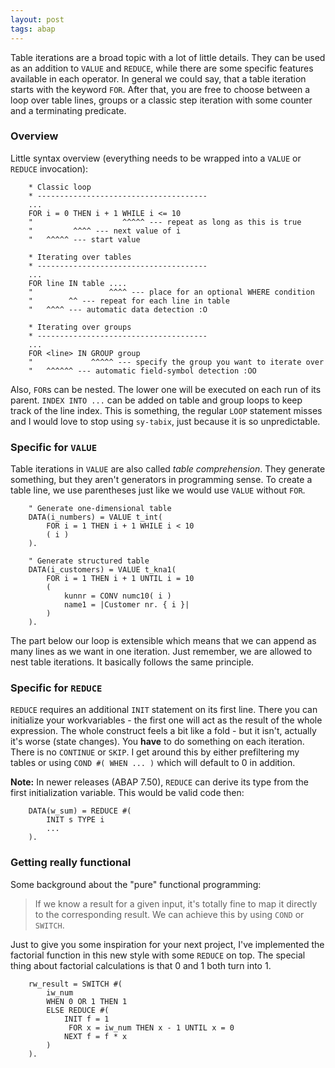 ```yaml
---
layout: post
tags: abap
---
```


Table iterations are a broad topic with a lot of little details. They can be used as an addition to `VALUE` and `REDUCE`, while there are some specific features available in each operator. In general we could say, that a table iteration starts with the keyword `FOR`. After that, you are free to choose between a loop over table lines, groups or a classic step iteration with some counter and a terminating predicate.

### Overview

Little syntax overview (everything needs to be wrapped into a `VALUE` or `REDUCE` invocation):
    
``` abap
    * Classic loop
    * --------------------------------------
    ...
    FOR i = 0 THEN i + 1 WHILE i <= 10
    "                    ^^^^^ --- repeat as long as this is true
    "         ^^^^ --- next value of i  
    "   ^^^^^ --- start value

    * Iterating over tables
    * --------------------------------------
    ...
    FOR line IN table ....
    "                 ^^^^ --- place for an optional WHERE condition
    "        ^^ --- repeat for each line in table
    "   ^^^^ --- automatic data detection :O

    * Iterating over groups
    * --------------------------------------
    ...
    FOR <line> IN GROUP group
    "             ^^^^^ --- specify the group you want to iterate over
    "   ^^^^^^ --- automatic field-symbol detection :OO
```

Also, `FOR`s can be nested. The lower one will be executed on each run of its parent. `INDEX INTO ...` can be added on table and group loops to keep track of the line index. This is something, the regular `LOOP` statement misses and I would love to stop using `sy-tabix`, just because it is so unpredictable. 

### Specific for `VALUE`

Table iterations in `VALUE` are also called *table comprehension*. They generate something, but they aren't generators in programming sense. To create a table line, we use parentheses just like we would use `VALUE` without `FOR`.

``` abap
    " Generate one-dimensional table
    DATA(i_numbers) = VALUE t_int(
        FOR i = 1 THEN i + 1 WHILE i < 10
        ( i )
    ).

    " Generate structured table
    DATA(i_customers) = VALUE t_kna1(
        FOR i = 1 THEN i + 1 UNTIL i = 10
        (
            kunnr = CONV numc10( i )
            name1 = |Customer nr. { i }|
        )
    ).
```

The part below our loop is extensible which means that we can append as many lines as we want in one iteration. Just remember, we are allowed to nest table iterations. It basically follows the same principle.

### Specific for `REDUCE`

`REDUCE` requires an additional `INIT` statement on its first line. There you can initialize your workvariables - the first one will act as the result of the whole expression. The whole construct feels a bit like a fold - but it isn't, actually it's worse (state changes). You **have** to do something on each iteration. There is no `CONTINUE` or `SKIP`. I get around this by either prefiltering my tables or using `COND #( WHEN ... )` which will default to 0 in addition. 

**Note:** In newer releases (ABAP 7.50), `REDUCE` can derive its type from the first initialization variable. This would be valid code then:

``` abap
    DATA(w_sum) = REDUCE #(  
        INIT s TYPE i
        ...
    ).
```

### Getting really functional

Some background about the "pure" functional programming: 

> If we know a result for a given input, it's totally fine to map it directly to the corresponding result. We can achieve this by using `COND` or `SWITCH`. 

Just to give you some inspiration for your next project, I've implemented the factorial function in this new style with some `REDUCE` on top. The special thing about factorial calculations is that 0 and 1 both turn into 1.

``` abap
    rw_result = SWITCH #(
        iw_num
        WHEN 0 OR 1 THEN 1
        ELSE REDUCE #(
            INIT f = 1
             FOR x = iw_num THEN x - 1 UNTIL x = 0
            NEXT f = f * x
        )
    ).
```
